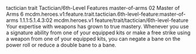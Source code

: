 <ability>
  <metadata>
    <class>tactician</class>
    <feature_type>trait</feature_type>
    <file_dpath>Tactician/6th-Level Features</file_dpath>
    <item_id>master-of-arms</item_id>
    <item_index>02</item_index>
    <item_name>Master of Arms</item_name>
    <level>6</level>
    <scc>mcdm.heroes.v1:feature.trait.tactician.6th-level-feature:master-of-arms</scc>
    <scdc>1.1.1:5.1.4.3:02</scdc>
    <source>mcdm.heroes.v1</source>
    <type>feature/trait/tactician/6th-level-feature</type>
  </metadata>
  <effects>
    <effect type="mundane">Your expertise with weapons has grown to true mastery. Whenever you use a signature ability from one of your equipped kits or make a free strike using a weapon from one of your equipped kits, you can negate a bane on the power roll or reduce a double bane to a bane.</effect>
  </effects>
</ability>
